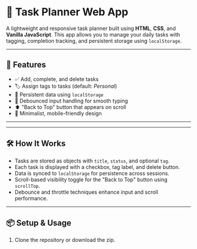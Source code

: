 # 📝 Task Planner Web App

A lightweight and responsive task planner built using **HTML**, **CSS**, and **Vanilla JavaScript**. This app allows you to manage your daily tasks with tagging, completion tracking, and persistent storage using `localStorage`.

---

## 🚀 Features

- ✅ Add, complete, and delete tasks
- 🏷️ Assign tags to tasks (default: *Personal*)
- 💾 Persistent data using `localStorage`
- 🔄 Debounced input handling for smooth typing
- ⬆️ "Back to Top" button that appears on scroll
- 🎯 Minimalist, mobile-friendly design

---




---

## 🛠️ How It Works

- Tasks are stored as objects with `title`, `status`, and optional `tag`.
- Each task is displayed with a checkbox, tag label, and delete button.
- Data is synced to `localStorage` for persistence across sessions.
- Scroll-based visibility toggle for the "Back to Top" button using `scrollTop`.
- Debounce and throttle techniques enhance input and scroll performance.

---

## 📦 Setup & Usage

1. Clone the repository or download the zip.




